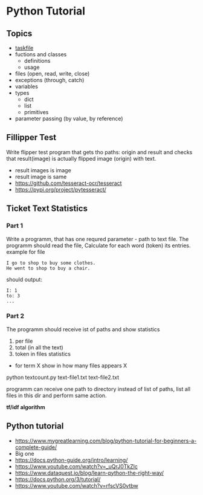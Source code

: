 # Python Tutorial

## Topics

- [taskfile](https://taskfile.dev/#/)
- fuctions and classes
  - definitions
  - usage
- files (open, read, write, close)
- exceptions (through, catch)
- variables
- types
  - dict
  - list
  - primitives
- parameter passing (by value, by reference)

## Fillipper Test

Write flipper test program that gets tho paths: origin and result
and checks that result(image) is actually flipped image (origin)
with text.

- result images is image
- result image is same
- https://github.com/tesseract-ocr/tesseract
- https://pypi.org/project/pytesseract/

## Ticket Text Statistics

### Part 1

Write a programm, that has one requred parameter - path to text file.
The programm should read the file,
Calculate for each word (token) its entries. example for file

```
I go to shop to buy some clothes.
He went to shop to buy a chair.
```

should output:

```
I: 1
to: 3
...
```

### Part 2

The programm should receive ist of paths and show statistics

1. per file
2. total (in all the text)
3. token in files statistics

- for term X show in how many files appears X

python textcount.py text-file1.txt text-file2.txt

programm can receive one path to directory instead of list of paths,
list all files in this dir and perform same action.

**tf/idf algorithm**

## Python tutorial

- https://www.mygreatlearning.com/blog/python-tutorial-for-beginners-a-complete-guide/
- Big one
- https://docs.python-guide.org/intro/learning/
- https://www.youtube.com/watch?v=_uQrJ0TkZlc
- https://www.dataquest.io/blog/learn-python-the-right-way/
- https://docs.python.org/3/tutorial/
- https://www.youtube.com/watch?v=rfscVS0vtbw
